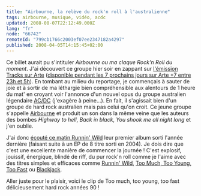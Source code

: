```yaml
---
title: "Airbourne, la relève du rock'n roll à l'australienne"
tags: airbourne, musique, vidéo, acdc
updated: 2008-08-07T22:12:49.000Z
lang: "fr"
node: "66742"
remoteId: "799cb1766c2003ef07ee2347182a4297"
published: 2008-04-05T14:15:45+02:00
---
```


Ce billet aurait pu s'intituler *Airbourne ou ma claque Rock'n Roll du moment*. J'ai découvert ce groupe hier soir en zappant sur [l'émission Tracks sur Arte](http://www.arte.tv/fr/art-musique/tracks/Cette-semaine/navigation/1991064.html) ([disponible pendant les 7 prochains jours sur Arte +7 entre 23h et 5h](http://plus7.arte.tv/fr/detailPage/1697660,CmC=1974660,scheduleId=1959260.html)). En tombant au milieu du reportage, je commençais à sauter de joie et à sortir de ma léthargie bien compréhensible aux alentours de 1 heure du mat' en croyant voir l'annonce d'un nouvel opus du groupe australien légendaire [AC/DC](/tag/acdc) (j'exagère à peine...). En fait, il s'agissait bien d'un groupe de hard rock australien mais pas celui qu'on croit. Ce jeune groupe s'appelle [Airbourne](http://www.airbourne-france.fr/) et produit un son dans la même veine que les auteurs des bombes *Highway to hell*, *Back in black*, *You shook me all night long* et j'en oublie.


J'ai donc [écouté ce matin Runnin' Wild](http://www.deezer.com/#music/album/54632) leur premier album sorti l'année dernière (faisant suite à un EP de 8 titre sorti en 2004). Je dois dire que c'est une excellente manière de commencer la journée ! C'est explosif, jouissif, énergique, blindé de riff, du pur rock'n roll comme je l'aime avec des titres simples et efficaces comme [Runnin' Wild](http://www.deezer.com/track/365509), [Too Much, Too Young, Too Fast](http://www.deezer.com/track/365510) ou [Blackjack](http://www.deezer.com/track/365513).


Aller juste pour le plaisir, voici le clip de Too much, too young, too fast délicieusement hard rock années 90 !


<div class="video">
	<object width="425" height="355" type="application/x-shockwave-flash" data="http://www.youtube.com/v/CgAgG68TRKE&amp;hl=fr">
		<param name="movie" value="http://www.youtube.com/v/CgAgG68TRKE&amp;hl=fr"></param>
		<param name="allowfullscreen" value="true"></param>
	</object>
</div>

